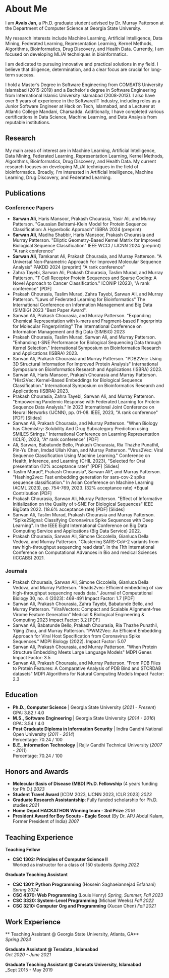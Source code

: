 

# About Me
I am **Avais Jan**, a Ph.D. graduate student advised by Dr. Murray Patterson at the Department of Computer Science at Georgia State University.

My research interests include Machine Learning, Artificial Intelligence, Data Mining, Federated Learning, Representation Learning, Kernel Methods, Algorithms, Bioinformatics, Drug Discovery, and Health Data. Currently, I am focused on developing ML/AI techniques in bioinformatics.

I am dedicated to pursuing innovative and practical solutions in my field. I believe that diligence, determination, and a clear focus are crucial for long-term success.

I hold a Master’s Degree in Software Engineering from COMSATS University Islamabad (2015-2019) and a Bachelor's degree in Software Engineering from International Islamic University Islamabad (2008-2013). I also have over 5 years of experience in the Software/IT Industry, including roles as a Junior Software Engineer at Hack on Tech, Islamabad, and a Lecturer at Atlantic College Mandani, Charsadda. Additionally, I have completed various certifications in Data Science, Machine Learning, and Data Analysis from reputable institutions.

## Research
My main areas of interest are in Machine Learning, Artificial Intelligence, Data Mining, Federated Learning, Representation Learning, Kernel Methods, Algorithms, Bioinformatics, Drug Discovery, and Health Data. My current research focuses on developing ML/AI techniques in the field of bioinformatics. Broadly, I'm interested in Artificial Intelligence, Machine Learning, Drug Discovery, and Federated Learning.

## Publications

### Conference Papers
- **Sarwan Ali**, Haris Mansoor, Prakash Chourasia, Yasir Ali, and Murray Patterson. "Gaussian Beltrami-Klein Model for Protein Sequence Classification: A Hyperbolic Approach" ISBRA 2024 (preprint)
- **Sarwan Ali**, Madiha Shabbir, Haris Mansoor, Prakash Chourasia and Murray Patterson. "Elliptic Geometry-Based Kernel Matrix for Improved Biological Sequence Classification" IEEE WCCI / IJCNN 2024 (preprint) "A rank conference"
- **Sarwan Ali**, Tamkanat Ali, Prakash Chourasia, and Murray Patterson. "A Universal Non-Parametric Approach For Improved Molecular Sequence Analysis" PAKDD 2024 (preprint) "A rank conference"
- Zahra Tayebi, Sarwan Ali, Prakash Chourasia, Taslim Murad, and Murray Patterson. "T Cell Receptor Protein Sequences and Sparse Coding: A Novel Approach to Cancer Classification." ICONIP (2023), "A rank conference" [PDF]
- Prakash Chourasia, Taslim Murad, Zahra Tayebi, Sarwan Ali, and Murray Patterson. "Laws of Federated Learning for Bioinformatics" The International Conference on Information Management and Big Data (SIMBiG) 2023 "Best Paper Award".
- Sarwan Ali, Prakash Chourasia, and Murray Patterson. "Expanding Chemical Representation with k-mers and Fragment-based Fingerprints for Molecular Fingerprinting" The International Conference on Information Management and Big Data (SIMBiG) 2023
- Prakash Chourasia, Taslim Murad, Sarwan Ali, and Murray Patterson. "Enhancing t-SNE Performance for Biological Sequencing Data through Kernel Selection." International Symposium on Bioinformatics Research and Applications (ISBRA) 2023.
- Sarwan Ali, Prakash Chourasia and Murray Patterson. "PDB2Vec: Using 3D Structural Information For Improved Protein Analysis" International Symposium on Bioinformatics Research and Applications (ISBRA) 2023.
- Sarwan Ali, Haris Mansoor, Prakash Chourasia and Murray Patterson. "Hist2Vec: Kernel-Based Embeddings for Biological Sequence Classification." International Symposium on Bioinformatics Research and Applications (ISBRA) 2023.
- Prakash Chourasia, Zahra Tayebi, Sarwan Ali, and Murray Patterson. "Empowering Pandemic Response with Federated Learning for Protein Sequence Data Analysis." In 2023 International Joint Conference on Neural Networks (IJCNN), pp. 01-08. IEEE, 2023, "A rank conference" [PDF] [Slides]
- Sarwan Ali, Prakash Chourasia, and Murray Patterson. "When Biology has Chemistry: Solubility And Drug Subcategory Prediction using SMILES Strings." International Conference on Learning Representation (ICLR), 2023, "A* rank conference" [PDF]
- Ali, Sarwan, Babatunde Bello, Prakash Chourasia, Ria Thazhe Punathil, Pin-Yu Chen, Imdad Ullah Khan, and Murray Patterson. "Virus2Vec: Viral Sequence Classification Using Machine Learning." Conference on Health, Inference, and Learning (CHIL 2023), "Selected for Oral presentation (12% acceptance rate)" [PDF] [Slides]
- Taslim Murad*, Prakash Chourasia*, Sarwan Ali*, and Murray Patterson. "Hashing2vec: Fast embedding generation for sars-cov-2 spike sequence classification." In Asian Conference on Machine Learning (ACML 2023), pp. 754-769, 2023. (32% acceptance rate) *Equal Contribution [PDF]
- Prakash Chourasia, Sarwan Ali, Murray Patterson. "Effect of Informative Initialization on the Quality of t-SNE For Biological Sequences" IEEE BigData 2022. (18.6% acceptance rate) [PDF] [Slides]
- Sarwan Ali, Taslim Murad, Prakash Chourasia and Murray Patterson. "Spike2Signal: Classifying Coronavirus Spike Sequences with Deep Learning". In the IEEE Eight International Conference on Big Data Computing Service and Applications (Big Data Service) 2022.
- Prakash Chourasia, Sarwan Ali, Simone Ciccolella, Gianluca Della Vedova, and Murray Patterson. "Clustering SARS-CoV-2 variants from raw high-throughput sequencing read data". In the 11th International Conference on Computational Advances in Bio and medical Sciences (ICCABS) 2021.

### Journals
- Prakash Chourasia, Sarwan Ali, Simone Ciccolella, Gianluca Della Vedova, and Murray Patterson. "Reads2vec: Efficient embedding of raw high-throughput sequencing reads data." Journal of Computational Biology 30, no. 4 (2023): 469-491 Impact Factor: 1.7 [PDF]
- Sarwan Ali, Prakash Chourasia, Zahra Tayebi, Babatunde Bello, and Murray Patterson. "ViralVectors: Compact and Scalable Alignment-free Virome Feature Generation" Medical & Biological Engineering & Computing 2023 Impact Factor: 3.2 [PDF]
- Sarwan Ali, Babatunde Bello, Prakash Chourasia, Ria Thazhe Punathil, Yijing Zhou, and Murray Patterson. "PWM2Vec: An Efficient Embedding Approach for Viral Host Specification from Coronavirus Spike Sequences." MDPI Biology (2022). Impact Factor: 5.07
- Sarwan Ali, Prakash Chourasia, and Murray Patterson. "When Protein Structure Embedding Meets Large Language Models" MDPI Genes Impact Factor: 3.5
- Sarwan Ali, Prakash Chourasia, and Murray Patterson. "From PDB Files to Protein Features: A Comparative Analysis of PDB Bind and STCRDAB datasets" MDPI Algorithms for Natural Computing Models Impact Factor: 2.3

## Education
- **Ph.D., Computer Science** | Georgia State University (_2021 - Present_)  
  GPA: 3.82 / 4.0
- **M.S., Software Engineering** | Georgia State University (_2014 - 2016_)  
  GPA: 3.54 / 4.0
- **Post Graduate Diploma in Information Security** | Indira Gandhi National Open University (_2011 - 2014_)  
  Percentage: 70.24 / 100
- **B.E., Information Technology** | Rajiv Gandhi Technical University (_2007 - 2011_)  
  Percentage: 70.24 / 100

## Honors and Awards
- **Molecular Basis of Disease (MBD) Ph.D. Fellowship** (4 years funding for Ph.D.) _2023_
- **Student Travel Award** [ICDM 2023, IJCNN 2023, ICLR 2023] _2023_
- **Graduate Research Assistantship**: Fully funded scholarship for Ph.D. studies _2021_
- **Home Depot HACKATHON Winning team - 3rd Prize** _2016_
- **President Award for Boy Scouts - Eagle Scout** (By Dr. APJ Abdul Kalam, Former President of India) _2007_

## Teaching Experience
**Teaching Fellow**  
- **CSC 1302: Principles of Computer Science II**  
  Worked as instructor for a class of 150 students _Spring 2022_

**Graduate Teaching Assistant**  
- **CSC 1301: Python Programming** (Hossein Saghaeiannejad Esfahani) _Spring 2024_
- **CSC 4370: Web Programming** (Louis Henry) _Spring, Summer, Fall 2023_
- **CSC 3320: System-Level Programming** (Michael Weeks) _Fall 2022_
- **CSC 3210: Computer Org and Programming** (Xucan Chen) _Fall 2021_

## Work Experience
** Teaching Assistant @ Georgia State University,  Atlanta, GA**  
_Spring 2024_

**Graduate Assistant @ Teradata , Islamabad**  
_Oct 2020 - June 2021_

**Graduate Teaching Assistant @ Comsats University, Islamabad**  
_Sept 2015 - May 2019
